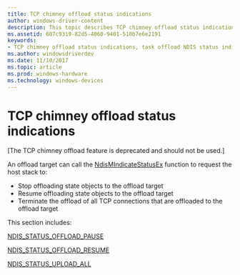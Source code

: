 ```yaml
---
title: TCP chimney offload status indications
author: windows-driver-content
description: This topic describes TCP chimney offload status indications 
ms.assetid: 607c9319-82d5-4060-9401-510b7e6e2191
keywords:
- TCP chimney offload status indications, task offload NDIS status indications, TCP chimney offload status indications WDK, TCP chimney offload status indications networking
ms.author: windowsdriverdev
ms.date: 11/10/2017
ms.topic: article
ms.prod: windows-hardware
ms.technology: windows-devices
---
```


# TCP chimney offload status indications

\[The TCP chimney offload feature is deprecated and should not be used.\]

An offload target can call the [NdisMIndicateStatusEx](https://msdn.microsoft.com/library/windows/hardware/ff563600) function to request the host stack to:

- Stop offloading state objects to the offload target
- Resume offloading state objects to the offload target
- Terminate the offload of all TCP connections that are offloaded to the offload target

This section includes:

[NDIS_STATUS_OFFLOAD_PAUSE](ndis-status-offload-pause.md) 

[NDIS_STATUS_OFFLOAD_RESUME](ndis-status-offload-resume.md) 

[NDIS_STATUS_UPLOAD_ALL](ndis-status-upload-all.md)

